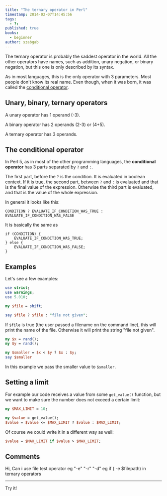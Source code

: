 ```yaml
---
title: "The ternary operator in Perl"
timestamp: 2014-02-07T14:45:56
tags:
  - ?:
published: true
books:
  - beginner
author: szabgab
---
```



The ternary operator is probably the saddest operator in the world. All the other operators have names,
such as addition, unary negation, or binary negation, but this one is only described by its syntax.

As in most languages, this is the only operator with 3 parameters. Most people don't know its real name.
Even though, when it was born, it was called the [conditional operator](http://en.wikipedia.org/wiki/%3F:).


## Unary, binary, ternary operators

A unary operator has 1 operand (-3).

A binary operator has 2 operands (2-3) or (4+5).

A ternary operator has 3 operands.

## The conditional operator

In Perl 5, as in most of the other programming languages, the <b>conditional operator</b> has 3 parts separated by `?` and `:`.

The first part, before the `?` is the condition. It is evaluated in boolean context.
If it is [true](/boolean-values-in-perl), the second part, between `?` and `:`
is evaluated and that is the final value of the expression.
Otherwise the third part is evaluated, and that is the value of the whole expression.

In general it looks like this:

```
CONDITION ? EVALUATE_IF_CONDITION_WAS_TRUE : EVALUATE_IF_CONDITION_WAS_FALSE
```

It is basically the same as

```
if (CONDITION) {
    EVALUATE_IF_CONDITION_WAS_TRUE;
} else {
    EVALUATE_IF_CONDITION_WAS_FALSE;
}
```

## Examples

Let's see a few examples:

```perl
use strict;
use warnings;
use 5.010;

my $file = shift;

say $file ? $file : "file not given"; 
```

If `$file` is true (the user passed a filename on the command line), this will print the name of the file.
Otherwise it will print the string "file not given".

```perl
my $x = rand();
my $y = rand();

my $smaller = $x < $y ? $x : $y;
say $smaller
```

In this example we pass the smaller value to `$smaller`.

## Setting a limit

For example our code receives a value from some `get_value()` function, but we want to make sure the
number does not exceed a certain limit:

```perl
my $MAX_LIMIT = 10;

my $value = get_value();
$value = $value <= $MAX_LIMIT ? $value : $MAX_LIMIT;
```

Of course we could write it in a different way as well:

```perl
$value = $MAX_LIMIT if $value > $MAX_LIMIT;
```

## Comments

Hi, Can i use file test operator eg "-e" "-r" "-d" eg if ( -e $filepath) in ternary operators

---

Try it!


